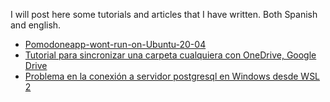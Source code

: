I will post here some tutorials and articles that I have written. Both Spanish and english.

- [Pomodoneapp-wont-run-on-Ubuntu-20-04](https://gist.github.com/NumberPiOso/ebc207d05fae2082377f3d908cebe731)
- [Tutorial para sincronizar una carpeta cualquiera con OneDrive, Google Drive](https://gist.github.com/NumberPiOso/6171d3db314795a8b05f5ccaf6c4c2f7)
- [Problema en la conexión a servidor postgresql en Windows desde WSL 2](https://gist.github.com/NumberPiOso/85284eeb86444880ef80f2d6bb3dcc7a)
